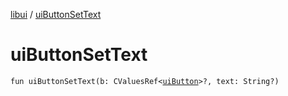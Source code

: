 [libui](README.md) / [uiButtonSetText](ui-button-set-text.md)

# uiButtonSetText

`fun uiButtonSetText(b: CValuesRef<`[`uiButton`](ui-button.md)`>?, text: String?)`
